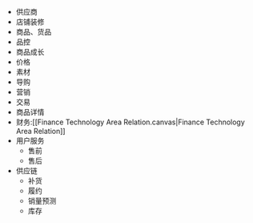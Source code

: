 - 供应商
- 店铺装修
- 商品、货品
- 品控
- 商品成长
- 价格
- 素材
- 导购
- 营销
- 交易
- 商品详情
- 财务:[[Finance Technology Area Relation.canvas|Finance Technology Area Relation]]
- 用户服务
	- 售前
	- 售后
- 供应链
	- 补货
	- 履约
	- 销量预测
	- 库存